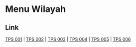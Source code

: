 # Menu Wilayah

## Link

[TPS 001](https://github.com/gigit-pemilu/pemilu-2024-71-sulawesi-utara/tree/main/pilpres/hitung-suara/sub/71-sulawesi-utara/sub/73-kota-tomohon/sub/01-tomohon-selatan/sub/1012-tumatangtang-satu/sub/001-tps)
 | 
[TPS 002](https://github.com/gigit-pemilu/pemilu-2024-71-sulawesi-utara/tree/main/pilpres/hitung-suara/sub/71-sulawesi-utara/sub/73-kota-tomohon/sub/01-tomohon-selatan/sub/1012-tumatangtang-satu/sub/002-tps)
 | 
[TPS 003](https://github.com/gigit-pemilu/pemilu-2024-71-sulawesi-utara/tree/main/pilpres/hitung-suara/sub/71-sulawesi-utara/sub/73-kota-tomohon/sub/01-tomohon-selatan/sub/1012-tumatangtang-satu/sub/003-tps)
 | 
[TPS 004](https://github.com/gigit-pemilu/pemilu-2024-71-sulawesi-utara/tree/main/pilpres/hitung-suara/sub/71-sulawesi-utara/sub/73-kota-tomohon/sub/01-tomohon-selatan/sub/1012-tumatangtang-satu/sub/004-tps)
 | 
[TPS 005](https://github.com/gigit-pemilu/pemilu-2024-71-sulawesi-utara/tree/main/pilpres/hitung-suara/sub/71-sulawesi-utara/sub/73-kota-tomohon/sub/01-tomohon-selatan/sub/1012-tumatangtang-satu/sub/005-tps)
 | 
[TPS 006](https://github.com/gigit-pemilu/pemilu-2024-71-sulawesi-utara/tree/main/pilpres/hitung-suara/sub/71-sulawesi-utara/sub/73-kota-tomohon/sub/01-tomohon-selatan/sub/1012-tumatangtang-satu/sub/006-tps)

